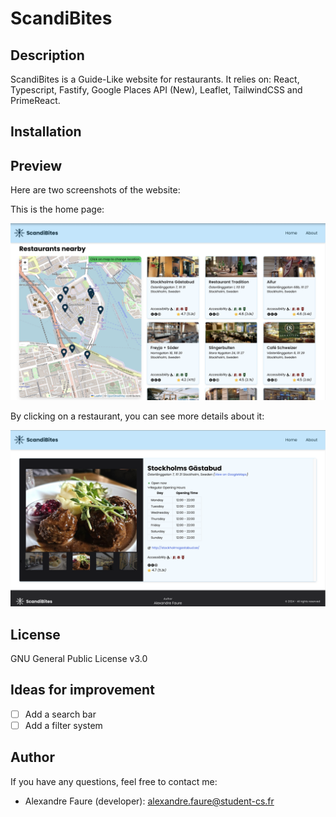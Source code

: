 # ScandiBites

## Description

ScandiBites is a Guide-Like website for restaurants. It relies on: React, Typescript, Fastify, Google Places API (New), Leaflet, TailwindCSS and PrimeReact.

## Installation

## Preview

Here are two screenshots of the website:

This is the home page:

![ScandiBites](./assets/home-page-preview.png)

By clicking on a restaurant, you can see more details about it:

![ScandiBites](./assets/restaurant-page-preview.png)

## License

GNU General Public License v3.0

## Ideas for improvement

- [ ] Add a search bar
- [ ] Add a filter system

## Author

If you have any questions, feel free to contact me:

- Alexandre Faure (developer): [alexandre.faure@student-cs.fr](mailto:alexandre.faure@student-cs.fr)